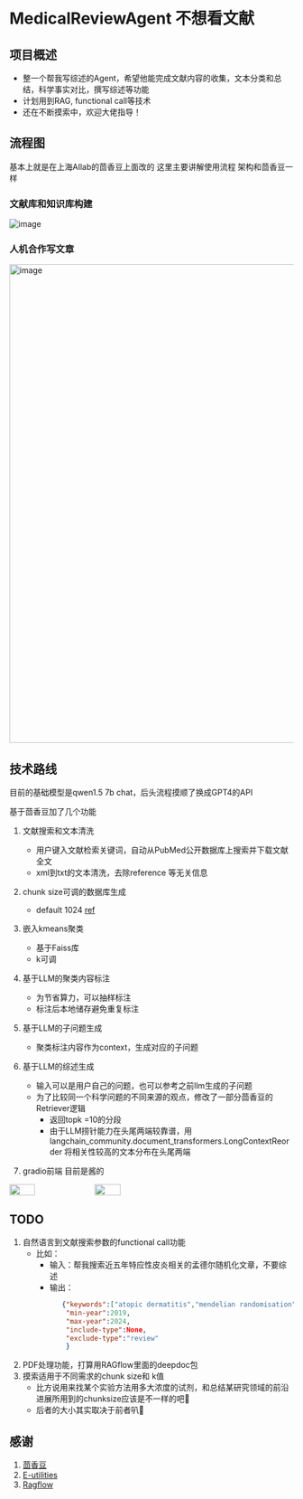 # MedicalReviewAgent 不想看文献
## 项目概述
- 整一个帮我写综述的Agent，希望他能完成文献内容的收集，文本分类和总结，科学事实对比，撰写综述等功能
- 计划用到RAG, functional call等技术
- 还在不断摸索中，欢迎大佬指导！

## 流程图
基本上就是在上海AIlab的茴香豆上面改的 这里主要讲解使用流程 架构和茴香豆一样
### 文献库和知识库构建
![image](https://github.com/jabberwockyang/MedicalReviewAgent/assets/52541128/81d4397a-0a15-46c1-8416-eaa27b4d1182)


### 人机合作写文章
<img width="847" alt="image" src="https://github.com/jabberwockyang/MedicalReviewAgent/assets/52541128/fc394d8b-1668-4349-9adc-1c4c0a7e0a8b">


## 技术路线
目前的基础模型是qwen1.5 7b chat，后头流程摸顺了换成GPT4的API

基于茴香豆加了几个功能

1. 文献搜索和文本清洗
   - 用户键入文献检索关键词，自动从PubMed公开数据库上搜索并下载文献全文
   - xml到txt的文本清洗，去除reference 等无关信息
  
2. chunk size可调的数据库生成
   -  default 1024 [ref](https://www.llamaindex.ai/blog/evaluating-the-ideal-chunk-size-for-a-rag-system-using-llamaindex-6207e5d3fec5)
     
3. 嵌入kmeans聚类
   - 基于Faiss库
   - k可调
     
4. 基于LLM的聚类内容标注
   - 为节省算力，可以抽样标注
   - 标注后本地储存避免重复标注
     
5. 基于LLM的子问题生成
   - 聚类标注内容作为context，生成对应的子问题
     
6. 基于LLM的综述生成
   - 输入可以是用户自己的问题，也可以参考之前llm生成的子问题
   - 为了比较同一个科学问题的不同来源的观点，修改了一部分茴香豆的Retriever逻辑
      - 返回topk =10的分段
      - 由于LLM捞针能力在头尾两端较靠谱，用langchain_community.document_transformers.LongContextReorder 将相关性较高的文本分布在头尾两端
     
7. gradio前端
   目前是酱的
<div style="display: flex;">
    <img src="https://github.com/jabberwockyang/MedicalReviewAgent/assets/52541128/9bad5bd4-0afa-44b1-8de7-f2cd71ff2770" style="width: 30%;" />
    <img src="https://github.com/jabberwockyang/MedicalReviewAgent/assets/52541128/9f943949-ce82-4c79-8f03-eb6a34c0b29a" style="width: 30%;" />
</div>


## TODO 
1. 自然语言到文献搜索参数的functional call功能
   - 比如：
       - 输入：帮我搜索近五年特应性皮炎相关的孟德尔随机化文章，不要综述
       - 输出：
         ```json
            {"keywords":["atopic dermatitis","mendelian randomisation"],
             "min-year":2019,
             "max-year":2024,
             "include-type":None,
             "exclude-type":"review"
             }
         ```
2. PDF处理功能，打算用RAGflow里面的deepdoc包
3. 摸索适用于不同需求的chunk size和 k值
   - 比方说用来找某个实验方法用多大浓度的试剂，和总结某研究领域的前沿进展所用到的chunksize应该是不一样的吧🤔
   - 后者的大小其实取决于前者叭🤔

     
## 感谢
1. [茴香豆](https://github.com/InternLM/HuixiangDou)
2. [E-utilities](https://eutils.ncbi.nlm.nih.gov/entrez/eutils/efetch.fcgi?db=pmc&id=PMCID)
3. [Ragflow](https://github.com/infiniflow/ragflow/blob/main/README_zh.md)
   
